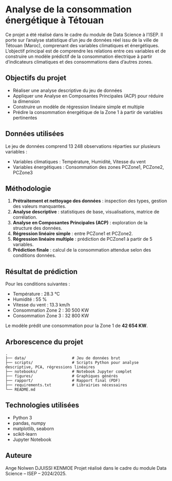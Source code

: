 # Analyse de la consommation énergétique à Tétouan

Ce projet a été réalisé dans le cadre du module de Data Science à l’ISEP. Il porte sur l’analyse statistique d’un jeu de données réel issu de la ville de Tétouan (Maroc), comprenant des variables climatiques et énergétiques. L’objectif principal est de comprendre les relations entre ces variables et de construire un modèle prédictif de la consommation électrique à partir d’indicateurs climatiques et des consommations dans d’autres zones.

## Objectifs du projet

- Réaliser une analyse descriptive du jeu de données
- Appliquer une Analyse en Composantes Principales (ACP) pour réduire la dimension
- Construire un modèle de régression linéaire simple et multiple
- Prédire la consommation énergétique de la Zone 1 à partir de variables pertinentes

## Données utilisées

Le jeu de données comprend 13 248 observations réparties sur plusieurs variables :
- Variables climatiques : Température, Humidité, Vitesse du vent
- Variables énergétiques : Consommation des zones PCZone1, PCZone2, PCZone3

## Méthodologie

1. **Prétraitement et nettoyage des données** : inspection des types, gestion des valeurs manquantes.
2. **Analyse descriptive** : statistiques de base, visualisations, matrice de corrélation.
3. **Analyse en Composantes Principales (ACP)** : exploration de la structure des données.
4. **Régression linéaire simple** : entre PCZone1 et PCZone2.
5. **Régression linéaire multiple** : prédiction de PCZone1 à partir de 5 variables.
6. **Prédiction finale** : calcul de la consommation attendue selon des conditions données.

## Résultat de prédiction

Pour les conditions suivantes :
- Température : 28.3 °C
- Humidité : 55 %
- Vitesse du vent : 13.3 km/h
- Consommation Zone 2 : 30 500 KW
- Consommation Zone 3 : 32 800 KW

Le modèle prédit une consommation pour la Zone 1 de **42 654 KW**.

## Arborescence du projet

```
.
├── data/                    # Jeu de données brut
├── scripts/                 # Scripts Python pour analyse descriptive, PCA, régressions linéaires
├── notebooks/               # Notebook Jupyter complet
├── figures/                 # Graphiques générés
├── rapport/                 # Rapport final (PDF)
├── requirements.txt         # Librairies nécessaires
└── README.md

```
## Technologies utilisées

- Python 3
- pandas, numpy
- matplotlib, seaborn
- scikit-learn
- Jupyter Notebook

## Auteure

Ange Nolwen DJUISSI KENMOE
Projet réalisé dans le cadre du module Data Science – ISEP – 2024/2025.
